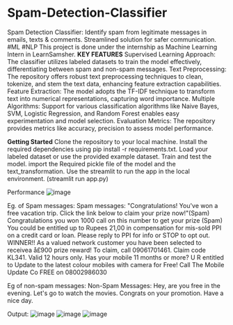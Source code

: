 # Spam-Detection-Classifier
Spam Detection Classifier: Identify spam from legitimate messages in emails, texts &amp; comments. Streamlined solution for safer communication. #ML #NLP
This project is done under the internship as Machine Learning Intern in LearnSamsher.
**KEY FEATURES**
Supervised Learning Approach: The classifier utilizes labeled datasets to train the model effectively, differentiating between spam and non-spam messages.
Text Preprocessing: The repository offers robust text preprocessing techniques to clean, tokenize, and stem the text data, enhancing feature extraction capabilities.
Feature Extraction: The model adopts the TF-IDF technique to transform text into numerical representations, capturing word importance.
Multiple Algorithms: Support for various classification algorithms like Naive Bayes, SVM, Logistic Regression, and Random Forest enables easy experimentation and model selection.
Evaluation Metrics: The repository provides metrics like accuracy, precision to assess model performance.

**Getting Started**
Clone the repository to your local machine.
Install the required dependencies using pip install -r requirements.txt.
Load your labeled dataset or use the provided example dataset.
Train and test the model.
import the Required pickle file of the model and the text_transformation.
Use the streamlit to run the app in the local environment. (streamlit run app.py)

Performance
![image](https://github.com/nazims-flow/Spam-Detection-Classifier/assets/84512979/94dd2611-035e-4146-86e1-4cc7308cb28a)

Eg. of Spam messages:
Spam messages:
"Congratulations! You've won a free vacation trip. Click the link below to claim your prize now!"(Spam)
Congratulations you won 1000 call on this number to get your prize (Spam)
You could be entitled up to  Rupees 21,00 in compensation for mis-sold PPI on a credit card or loan. Please reply to PPI for info or STOP to opt out.
WINNER!! As a valued network customer you have been selected to receivea å£900 prize reward! To claim, call 09061701461. Claim code KL341. Valid 12 hours only.
Has your mobile 11 months or more? U R entitled to Update to the latest colour mobiles with camera for Free! Call The Mobile Update Co FREE on 08002986030

Eg of non-spam messages:
Non-Spam Messages:
Hey, are you free in the evening.
Let's go to watch the movies.
Congrats on your promotion.
Have a nice day.

Output:
![image](https://github.com/nazims-flow/Spam-Detection-Classifier/assets/84512979/b4c9d292-6f01-47d1-be76-f9e4270b2c65)
![image](https://github.com/nazims-flow/Spam-Detection-Classifier/assets/84512979/fb2945f6-b160-4c1b-b09e-41e675bad62f)
![image](https://github.com/nazims-flow/Spam-Detection-Classifier/assets/84512979/d6270822-be58-4b78-bc2b-c3686bf9d84d)











